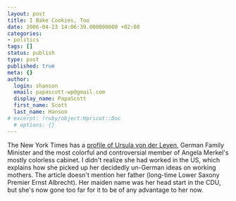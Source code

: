 ```yaml
---
layout: post
title: I Bake Cookies, Too
date: 2006-04-23 14:06:39.000000000 +02:00
categories:
- politics
tags: []
status: publish
type: post
published: true
meta: {}
author:
  login: shanson
  email: papascott-wp@gmail.com
  display_name: PapaScott
  first_name: Scott
  last_name: Hanson
# excerpt: !ruby/object:Hpricot::Doc
  # options: {}
---
```

<p>The New York Times has a <a href="http://www.nytimes.com/2006/04/23/weekinreview/23landler.html?ex=1303444800&en=8a6469dd6aaa6482&ei=5090&partner=rssuserland&emc=rss" title="Quoth the Raven: I Bake Cookies, Too - New York Times">profile of Ursula von der Leyen</a>, German Family Minister and the most colorful and controversial member of Angela Merkel's mostly colorless cabinet. I didn't realize she had worked in the US, which explains how she picked up her decidedly un-German ideas on working mothers. The article doesn't mention her father (long-time Lower Saxony Premier Ernst Albrecht). Her maiden name was her head start in the CDU, but she's now gone too far for it to be of any advantage to her now.</p>

